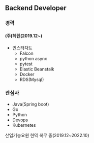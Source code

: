 ## Backend Developer

### 경력
#### (주)헤렌(2019.12~)
- 인스타차트
    - Falcon
    - python async
    - pytest
    - Elastic Beanstalk
    - Docker
    - RDS(Mysql)

### 관심사
- Java(Spring boot)
- Go
- Python
- Devops
- Kubernetes

 산업기능요원 현역 복무 중(2019.12~2022.10)
